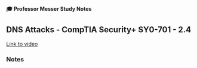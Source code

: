 #### 🎓 Professor Messer Study Notes

## DNS Attacks - CompTIA Security+ SY0-701 - 2.4

[Link to video]()

### Notes